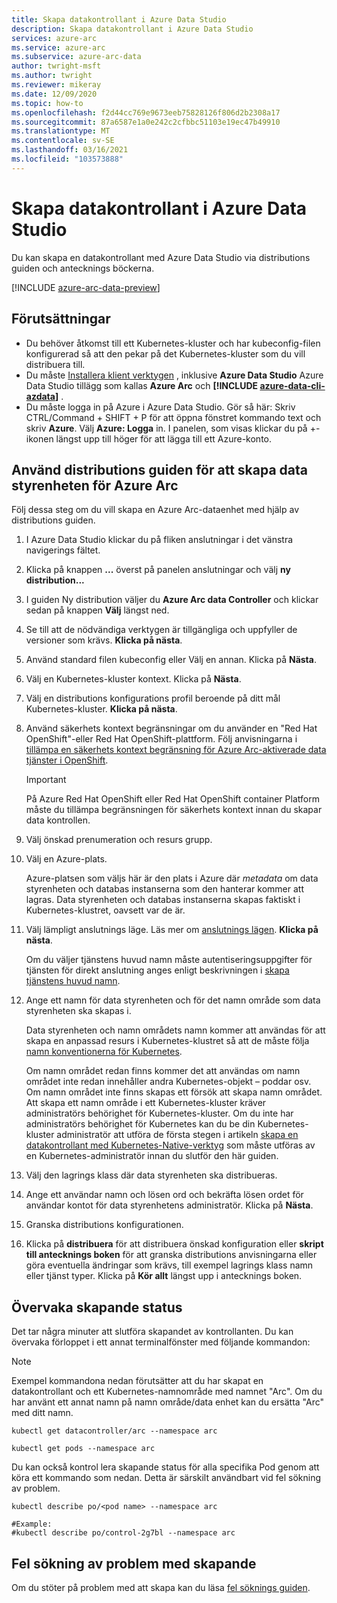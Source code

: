 ```yaml
---
title: Skapa datakontrollant i Azure Data Studio
description: Skapa datakontrollant i Azure Data Studio
services: azure-arc
ms.service: azure-arc
ms.subservice: azure-arc-data
author: twright-msft
ms.author: twright
ms.reviewer: mikeray
ms.date: 12/09/2020
ms.topic: how-to
ms.openlocfilehash: f2d44cc769e9673eeb75828126f806d2b2308a17
ms.sourcegitcommit: 87a6587e1a0e242c2cfbbc51103e19ec47b49910
ms.translationtype: MT
ms.contentlocale: sv-SE
ms.lasthandoff: 03/16/2021
ms.locfileid: "103573888"
---
```

# <a name="create-data-controller-in-azure-data-studio"></a>Skapa datakontrollant i Azure Data Studio

Du kan skapa en datakontrollant med Azure Data Studio via distributions guiden och antecknings böckerna.

[!INCLUDE [azure-arc-data-preview](../../../includes/azure-arc-data-preview.md)]

## <a name="prerequisites"></a>Förutsättningar

- Du behöver åtkomst till ett Kubernetes-kluster och har kubeconfig-filen konfigurerad så att den pekar på det Kubernetes-kluster som du vill distribuera till.
- Du måste [Installera klient verktygen](install-client-tools.md) , inklusive **Azure Data Studio** Azure Data Studio tillägg som kallas **Azure Arc** och **[!INCLUDE [azure-data-cli-azdata](../../../includes/azure-data-cli-azdata.md)]** .
- Du måste logga in på Azure i Azure Data Studio.  Gör så här: Skriv CTRL/Command + SHIFT + P för att öppna fönstret kommando text och skriv **Azure**.  Välj **Azure: Logga** in.   I panelen, som visas klickar du på +-ikonen längst upp till höger för att lägga till ett Azure-konto.

## <a name="use-the-deployment-wizard-to-create-azure-arc-data-controller"></a>Använd distributions guiden för att skapa data styrenheten för Azure Arc

Följ dessa steg om du vill skapa en Azure Arc-dataenhet med hjälp av distributions guiden.

1. I Azure Data Studio klickar du på fliken anslutningar i det vänstra navigerings fältet.
2. Klicka på knappen **...** överst på panelen anslutningar och välj **ny distribution...**
3. I guiden Ny distribution väljer du **Azure Arc data Controller** och klickar sedan på knappen **Välj** längst ned.
4. Se till att de nödvändiga verktygen är tillgängliga och uppfyller de versioner som krävs. **Klicka på nästa**.
5. Använd standard filen kubeconfig eller Välj en annan.  Klicka på **Nästa**.
6. Välj en Kubernetes-kluster kontext. Klicka på **Nästa**.
7. Välj en distributions konfigurations profil beroende på ditt mål Kubernetes-kluster. **Klicka på nästa**.
8. Använd säkerhets kontext begränsningar om du använder en "Red Hat OpenShift"-eller Red Hat OpenShift-plattform. Följ anvisningarna i [tillämpa en säkerhets kontext begränsning för Azure Arc-aktiverade data tjänster i OpenShift](how-to-apply-security-context-constraint.md).

   >[!IMPORTANT]
   >På Azure Red Hat OpenShift eller Red Hat OpenShift container Platform måste du tillämpa begränsningen för säkerhets kontext innan du skapar data kontrollen.

1. Välj önskad prenumeration och resurs grupp.
1. Välj en Azure-plats.
   
   Azure-platsen som väljs här är den plats i Azure där *metadata* om data styrenheten och databas instanserna som den hanterar kommer att lagras. Data styrenheten och databas instanserna skapas faktiskt i Kubernetes-klustret, oavsett var de är.

10. Välj lämpligt anslutnings läge. Läs mer om [anslutnings lägen](./connectivity.md). **Klicka på nästa**.

    Om du väljer tjänstens huvud namn måste autentiseringsuppgifter för tjänsten för direkt anslutning anges enligt beskrivningen i [skapa tjänstens huvud namn](upload-metrics-and-logs-to-azure-monitor.md#create-service-principal).

11. Ange ett namn för data styrenheten och för det namn område som data styrenheten ska skapas i.

    Data styrenheten och namn områdets namn kommer att användas för att skapa en anpassad resurs i Kubernetes-klustret så att de måste följa [namn konventionerna för Kubernetes](https://kubernetes.io/docs/concepts/overview/working-with-objects/names/#names).
    
    Om namn området redan finns kommer det att användas om namn området inte redan innehåller andra Kubernetes-objekt – poddar osv.  Om namn området inte finns skapas ett försök att skapa namn området.  Att skapa ett namn område i ett Kubernetes-kluster kräver administratörs behörighet för Kubernetes-kluster.  Om du inte har administratörs behörighet för Kubernetes kan du be din Kubernetes-kluster administratör att utföra de första stegen i artikeln [skapa en datakontrollant med Kubernetes-Native-verktyg](./create-data-controller-using-kubernetes-native-tools.md) som måste utföras av en Kubernetes-administratör innan du slutför den här guiden.


12. Välj den lagrings klass där data styrenheten ska distribueras. 
13.  Ange ett användar namn och lösen ord och bekräfta lösen ordet för användar kontot för data styrenhetens administratör. Klicka på **Nästa**.

14. Granska distributions konfigurationen.
15. Klicka på **distribuera** för att distribuera önskad konfiguration eller **skript till antecknings boken** för att granska distributions anvisningarna eller göra eventuella ändringar som krävs, till exempel lagrings klass namn eller tjänst typer. Klicka på **Kör allt** längst upp i antecknings boken.

## <a name="monitoring-the-creation-status"></a>Övervaka skapande status

Det tar några minuter att slutföra skapandet av kontrollanten. Du kan övervaka förloppet i ett annat terminalfönster med följande kommandon:

> [!NOTE]
>  Exempel kommandona nedan förutsätter att du har skapat en datakontrollant och ett Kubernetes-namnområde med namnet "Arc".  Om du har använt ett annat namn på namn område/data enhet kan du ersätta "Arc" med ditt namn.

```console
kubectl get datacontroller/arc --namespace arc
```

```console
kubectl get pods --namespace arc
```

Du kan också kontrol lera skapande status för alla specifika Pod genom att köra ett kommando som nedan.  Detta är särskilt användbart vid fel sökning av problem.

```console
kubectl describe po/<pod name> --namespace arc

#Example:
#kubectl describe po/control-2g7bl --namespace arc
```

## <a name="troubleshooting-creation-problems"></a>Fel sökning av problem med skapande

Om du stöter på problem med att skapa kan du läsa [fel söknings guiden](troubleshoot-guide.md).
